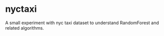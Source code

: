 # nyctaxi
A small experiment with nyc taxi dataset to understand RandomForest and related algorithms.
